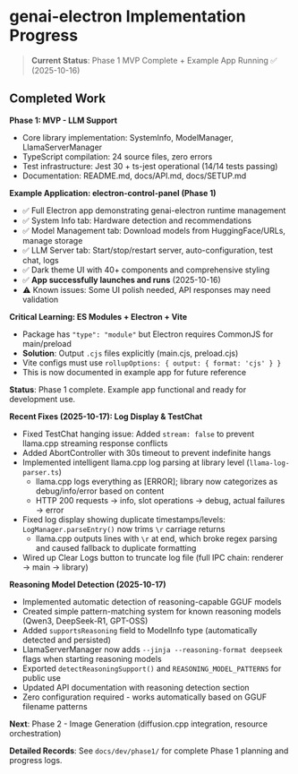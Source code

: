 # genai-electron Implementation Progress

> **Current Status**: Phase 1 MVP Complete + Example App Running ✅ (2025-10-16)

## Completed Work

**Phase 1: MVP - LLM Support**
- Core library implementation: SystemInfo, ModelManager, LlamaServerManager
- TypeScript compilation: 24 source files, zero errors
- Test infrastructure: Jest 30 + ts-jest operational (14/14 tests passing)
- Documentation: README.md, docs/API.md, docs/SETUP.md

**Example Application: electron-control-panel (Phase 1)**
- ✅ Full Electron app demonstrating genai-electron runtime management
- ✅ System Info tab: Hardware detection and recommendations
- ✅ Model Management tab: Download models from HuggingFace/URLs, manage storage
- ✅ LLM Server tab: Start/stop/restart server, auto-configuration, test chat, logs
- ✅ Dark theme UI with 40+ components and comprehensive styling
- ✅ **App successfully launches and runs** (2025-10-16)
- ⚠️ Known issues: Some UI polish needed, API responses may need validation

**Critical Learning: ES Modules + Electron + Vite**
- Package has `"type": "module"` but Electron requires CommonJS for main/preload
- **Solution**: Output `.cjs` files explicitly (main.cjs, preload.cjs)
- Vite configs must use `rollupOptions: { output: { format: 'cjs' } }`
- This is now documented in example app for future reference

**Status**: Phase 1 complete. Example app functional and ready for development use.

**Recent Fixes (2025-10-17): Log Display & TestChat**
- Fixed TestChat hanging issue: Added `stream: false` to prevent llama.cpp streaming response conflicts
- Added AbortController with 30s timeout to prevent indefinite hangs
- Implemented intelligent llama.cpp log parsing at library level (`llama-log-parser.ts`)
  - llama.cpp logs everything as [ERROR]; library now categorizes as debug/info/error based on content
  - HTTP 200 requests → info, slot operations → debug, actual failures → error
- Fixed log display showing duplicate timestamps/levels: `LogManager.parseEntry()` now trims `\r` carriage returns
  - llama.cpp outputs lines with `\r` at end, which broke regex parsing and caused fallback to duplicate formatting
- Wired up Clear Logs button to truncate log file (full IPC chain: renderer → main → library)

**Reasoning Model Detection (2025-10-17)**
- Implemented automatic detection of reasoning-capable GGUF models
- Created simple pattern-matching system for known reasoning models (Qwen3, DeepSeek-R1, GPT-OSS)
- Added `supportsReasoning` field to ModelInfo type (automatically detected and persisted)
- LlamaServerManager now adds `--jinja --reasoning-format deepseek` flags when starting reasoning models
- Exported `detectReasoningSupport()` and `REASONING_MODEL_PATTERNS` for public use
- Updated API documentation with reasoning detection section
- Zero configuration required - works automatically based on GGUF filename patterns

**Next**: Phase 2 - Image Generation (diffusion.cpp integration, resource orchestration)

**Detailed Records**: See `docs/dev/phase1/` for complete Phase 1 planning and progress logs.
